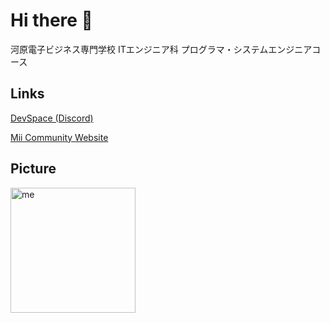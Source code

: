 # Hi there 👋

河原電子ビジネス専門学校 ITエンジニア科 プログラマ・システムエンジニアコース

## Links

[DevSpace (Discord)](https://discord.gg/4nSKCE9RRn)

[Mii Community Website](https://mii.community/)

## Picture

<div>
  <img alt="me" width="200px" align="left" src="https://cdn.discordapp.com/attachments/752286472383758416/757471800203673700/me.png" />
</div>
